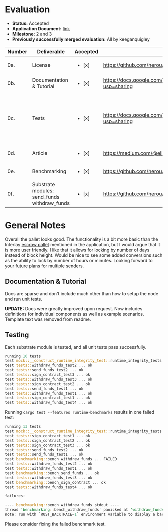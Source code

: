 # Evaluation
- **Status:** Accepted
- **Application Document:** [link](https://github.com/herou/Grants-Program/blob/af324cf01e0cfe707c262d86a0edaf81b53ca340/applications/escrow_pallet.md)
- **Milestone:** 2 and 3
- **Previously successfully merged evaluation:** All by keeganquigley

| Number | Deliverable              | Accepted | Link                                                                                 							         | Notes |
|--------|--------------------------|----------|------------------------------------------------------------------------------------------------------|----------------------|
| 0a.     | License                  | <ul><li>[x] </li></ul>| https://github.com/herou/EscrowPallet/blob/eljo-prifti/escrow/LICENSE  |Apache 2.0     |
| 0b.     | Documentation & Tutorial | <ul><li>[x] </li></ul>| https://docs.google.com/document/d/1XpxfrG6Qd9AHJ7OUVv3L3D6ZcEyizGh68w7yZxN3p_A/edit?usp=sharing |See **General Notes** |
| 0c.     | Tests                    | <ul><li>[x] </li></ul>| https://docs.google.com/document/d/1XpxfrG6Qd9AHJ7OUVv3L3D6ZcEyizGh68w7yZxN3p_A/edit?usp=sharing |Unit tests pass successfully. Core functionalities covered for `sign_contract`, `send_funds`, `withdraw_funds`.     |
| 0d.     | Article                   | <ul><li>[x] </li></ul>| https://medium.com/@elioprifti/escrow-pallet-build-on-top-of-substrate-framework-6f941c28b6fd   |  -     |
| 0e.     | Benchmarking                  | <ul><li>[x] </li></ul>| https://github.com/herou/EscrowPallet/blob/escrow_milestone_2_and_3/pallets/escrow/src/benchmarking.rs |See **General Notes** |
| 0f.     | Substrate modules: send_funds withdraw_funds | <ul><li>[x] </li></ul>| https://github.com/herou/EscrowPallet/tree/eljo-prifti/escrow     | Ok. |

# General Notes

Overall the pallet looks good. The functionality is a bit more basic than the Interlay [escrow pallet](https://github.com/interlay/interbtc/blob/7942cfcd8a41013639285fe099285530438df3db/crates/escrow/src/lib.rs) mentioned in the application, but I would argue that it is more user friendly.
I like that it allows for locking by number of days instead of block height. Would be nice to see some added conversions such as the ability to lock by number of hours or minutes. Looking forward to your future plans for multiple senders.

## Documentation & Tutorial

Docs are sparse and don't include much other than how to setup the node and run unit tests. <br/>

**UPDATE:** Docs were greatly improved upon request. Now includes definitions for individual components as well as example scenarios. Template text was removed from readme.

## Testing

Each substrate module is tested, and all unit tests pass successfully.
```rust
running 10 tests
test mock::__construct_runtime_integrity_test::runtime_integrity_tests ... ok
test tests::withdraw_funds_test2 ... ok
test tests::send_funds_test2 ... ok
test tests::sign_contract_test3 ... ok
test tests::withdraw_funds_test3 ... ok
test tests::sign_contract_test2 ... ok
test tests::send_funds_test1 ... ok
test tests::withdraw_funds_test1 ... ok
test tests::sign_contract_test1 ... ok
test tests::withdraw_funds_test4 ... ok
```
Running `cargo test --features runtime-benchmarks` results in one failed test:
```rust
running 13 tests
test mock::__construct_runtime_integrity_test::runtime_integrity_tests ... ok
test tests::sign_contract_test1 ... ok
test tests::sign_contract_test2 ... ok
test tests::sign_contract_test3 ... ok
test tests::send_funds_test2 ... ok
test tests::send_funds_test1 ... ok
test benchmarking::bench_withdraw_funds ... FAILED
test tests::withdraw_funds_test2 ... ok
test tests::withdraw_funds_test1 ... ok
test benchmarking::bench_send_funds ... ok
test tests::withdraw_funds_test3 ... ok
test benchmarking::bench_sign_contract ... ok
test tests::withdraw_funds_test4 ... ok

failures:

---- benchmarking::bench_withdraw_funds stdout ----
thread 'benchmarking::bench_withdraw_funds' panicked at 'withdraw_funds: "WorkingDaysNotExpired"', pallets/escrow/src/benchmarking.rs:22:1
note: run with `RUST_BACKTRACE=1` environment variable to display a backtrace
```
Please consider fixing the failed benchmark test.
